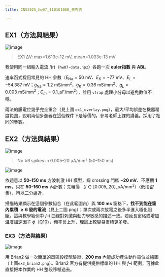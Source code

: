 ```yaml
---
title: CNS2025_hw07_110101008_蔡秀吉

---
```


## EX1（方法與結果）

![image](https://hackmd.io/_uploads/HJXpUPSCee.png)

> EX1 ΔV: max=1.613e-12 mV, mean=1.033e-13 mV

我使用同一組輸入電流 $I(t)$（`hw07-data.npz`）各跑一次 **euler指數** 與 **ABi**。

速率函式採用常見的 HH 參數（$E_{\mathrm{Na}}=50\ \mathrm{mV}$、$E_{K}=-77\ \mathrm{mV}$、$E_{L}=-54.387\ \mathrm{mV}$；$\bar g_{\mathrm{Na}}=1.2\ \mathrm{mS}/\mathrm{mm}^2$、$\bar g_{K}=0.36\ \mathrm{mS}/\mathrm{mm}^2$、$g_{L}=0.003\ \mathrm{mS}/\mathrm{mm}^2$；$C_{m}=0.1,\mu\mathrm{F}/\mathrm{mm}^2$），並用 `vtrap` 處理小分母以避免數值不穩。

兩法的膜電位幾乎完全重合（見上圖 `ex1_overlay.png`），最大/平均誤差在機器精度範圍，說明兩個步進器在這個條件下是等價的。參考老師上課的講義，採用了相同的參數。

## EX2（方法與結果）

![image](https://hackmd.io/_uploads/HJAsPDHAgx.png)

> No ≥6 spikes in 0.005–20 µA/mm² (50–150 ms).

![image](https://hackmd.io/_uploads/SJ5hvwBAgx.png)

依題意以 **50–150 ms** 方波刺激 HH 模型，採 crossing 門檻 **−20 mV**、不應期 **1 ms**，只在 **50–160 ms** 內計數；先粗掃 （$I\in[0.005,,20],\mu\mathrm{A/mm}^2$）（低段密集），再以二分逼近。

掃描結果顯示在這個參數組合（在此範圍內）與 **100 ms** 窗格下，**找不到能在窗內累積 $\ge 6$ 發的電流**（見上二圖.png）；單次或兩次放電之後多半進入極化阻斷。這與教學範例中 $f$–$I$ 曲線對刺激與動力學敏感的描述一致。若延長窗格或增加溫度加速因子 $\phi$（Q10），頻率會上升，理論上較容易累積更多發。

### EX3（方法與結果）

![image](https://hackmd.io/_uploads/rk4KFwH0ee.png)


用 Brian2 做一次簡單的單區段模型驗證，**200 ms** 內能成功產生動作電位並繪圖（上圖`ex3_brian2.png`）。Brian2 官方有提供提供標準的 HH 與 $f$–$I$ 範例，可據此直接把本作業的 HH 整段移植過去。